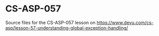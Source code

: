 # CS-ASP-057
Source files for the CS-ASP-057 lesson on https://www.devu.com/cs-asp/lesson-57-understanding-global-exception-handling/
